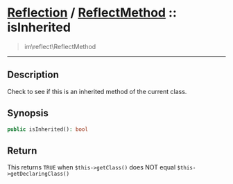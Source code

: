 # [Reflection](reflect.md) / [ReflectMethod](reflect-ReflectMethod.md) :: isInherited
 > im\reflect\ReflectMethod
____

## Description
Check to see if this is an inherited method of the current class.

## Synopsis
```php
public isInherited(): bool
```

## Return
This returns `TRUE` when `$this->getClass()` does NOT equal `$this->getDeclaringClass()`
